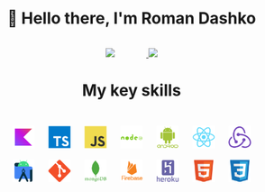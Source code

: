 <h1 align="center">👋 Hello there, I'm Roman Dashko</h1>
<br>
<div align="center">
  <a href="https://github.com/killgram">
  <img style="margin-right: 3.5rem" height="220rem" src="https://github-readme-stats.vercel.app/api?username=killgram&show_icons=true&theme=dracula&include_all_commits=true&count_private=true"/>
  <img height="220rem" src="https://github-readme-stats.vercel.app/api/top-langs/?username=killgram&layout=compact&langs_count=10&theme=dracula"/>
  </a>
</div>

<h1 align="center">My key skills</h1>
<br>

<div align="center">
  <img style="margin: 10px" align="center" height="40" width="40" src="https://github.com/devicons/devicon/raw/master/icons/kotlin/kotlin-original.svg" />
  <img style="margin: 10px" align="center" height="40" width="40" src="https://github.com/devicons/devicon/raw/master/icons/typescript/typescript-original.svg" />
  <img style="margin: 10px" align="center" height="40" width="40" src="https://github.com/devicons/devicon/raw/master/icons/javascript/javascript-original.svg" />
  <img style="margin: 10px" align="center" height="40" width="40" src="https://github.com/devicons/devicon/raw/master/icons/nodejs/nodejs-plain-wordmark.svg" />
  <img style="margin: 10px" align="center" height="40" width="40" src="https://github.com/devicons/devicon/raw/master/icons/android/android-plain-wordmark.svg" />
  <img style="margin: 10px" align="center" height="40" width="40" src="https://github.com/devicons/devicon/raw/master/icons/react/react-original.svg" />
  <img style="margin: 10px" align="center" height="40" width="40" src="https://github.com/devicons/devicon/raw/master/icons/redux/redux-original.svg" />
  <img style="margin: 10px" align="center" height="40" width="40" src="https://github.com/devicons/devicon/raw/master/icons/androidstudio/androidstudio-original.svg" />
  <img style="margin: 10px" align="center" height="40" width="40" src="https://github.com/devicons/devicon/raw/master/icons/git/git-original.svg" />
  <img style="margin: 10px" align="center" height="40" width="40" src="https://github.com/devicons/devicon/raw/master/icons/mongodb/mongodb-plain-wordmark.svg" />
  <img style="margin: 10px" align="center" height="40" width="40" src="https://github.com/devicons/devicon/raw/master/icons/firebase/firebase-plain-wordmark.svg" />
  <img style="margin: 10px" align="center" height="40" width="40" src="https://github.com/devicons/devicon/raw/master/icons/heroku/heroku-plain-wordmark.svg" />
  <img style="margin: 10px" align="center" height="40" width="40" src="https://github.com/devicons/devicon/raw/master/icons/html5/html5-original.svg" />
  <img style="margin: 10px" align="center" height="40" width="40" src="https://github.com/devicons/devicon/raw/master/icons/css3/css3-original.svg" />
</div>


